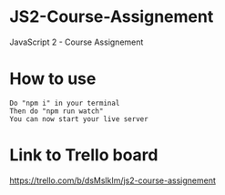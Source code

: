 # JS2-Course-Assignement
 JavaScript 2 - Course Assignement


 # How to use

    Do "npm i" in your terminal
    Then do "npm run watch"
    You can now start your live server


# Link to Trello board

https://trello.com/b/dsMslkIm/js2-course-assignement